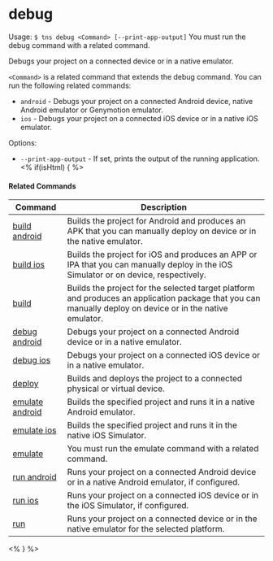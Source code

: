 debug
==========

Usage:
    `$ tns debug <Command> [--print-app-output]`
You must run the debug command with a related command.

Debugs your project on a connected device or in a native emulator.

`<Command>` is a related command that extends the debug command. You can run the following related commands:
* `android` - Debugs your project on a connected Android device, native Android emulator or Genymotion emulator.
* `ios` - Debugs your project on a connected iOS device or in a native iOS emulator.

Options:
* `--print-app-output` - If set, prints the output of the running application.
<% if(isHtml) { %>

#### Related Commands

Command | Description
----------|----------
[build android](build-android.html) | Builds the project for Android and produces an APK that you can manually deploy on device or in the native emulator.
[build ios](build-ios.html) | Builds the project for iOS and produces an APP or IPA that you can manually deploy in the iOS Simulator or on device, respectively.
[build](build.html) | Builds the project for the selected target platform and produces an application package that you can manually deploy on device or in the native emulator.
[debug android](debug-android.html) | Debugs your project on a connected Android device or in a native emulator.
[debug ios](debug-ios.html) | Debugs your project on a connected iOS device or in a native emulator.
[deploy](deploy.html) | Builds and deploys the project to a connected physical or virtual device.
[emulate android](emulate-android.html) | Builds the specified project and runs it in a native Android emulator.
[emulate ios](emulate-ios.html) | Builds the specified project and runs it in the native iOS Simulator.
[emulate](emulate.html) | You must run the emulate command with a related command.
[run android](run-android.html) | Runs your project on a connected Android device or in a native Android emulator, if configured.
[run ios](run-ios.html) | Runs your project on a connected iOS device or in the iOS Simulator, if configured.
[run](run.html) | Runs your project on a connected device or in the native emulator for the selected platform.
<% } %>